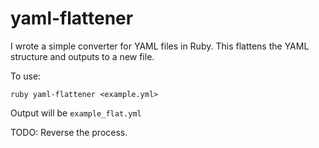 # yaml-flattener

I wrote a simple converter for YAML files in Ruby. This flattens the YAML structure and outputs to a new file.

To use:

`ruby yaml-flattener <example.yml>`

Output will be `example_flat.yml`

TODO: Reverse the process.
